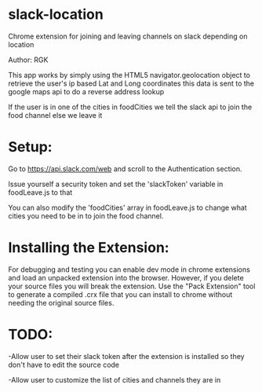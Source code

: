 slack-location
==============

Chrome extension for joining and leaving channels on slack depending on location

Author: RGK

This app works by simply using the HTML5 navigator.geolocation object to retrieve the user's ip based Lat and Long coordinates 
this data is sent to the google maps api to do a reverse address lookup 

If the user is in one of the cities in foodCities we tell the slack api to join the food channel else we leave it

Setup:
======

Go to https://api.slack.com/web and scroll to the Authentication section. 

Issue yourself a security token and set the 'slackToken' variable in foodLeave.js to that

You can also modify the 'foodCities' array in foodLeave.js to change what cities you need to be in to join the food channel. 


Installing the Extension:
=========================

For debugging and testing you can enable dev mode in chrome extensions and load an unpacked extension into the browser.
However, if you delete your source files you will break the extension. Use the "Pack Extension" tool to generate a compiled .crx 
file that you can install to chrome without needing the original source files. 





TODO:
=====

-Allow user to set their slack token after the extension is installed so they don't have to edit the source code

-Allow user to customize the list of cities and channels they are in
